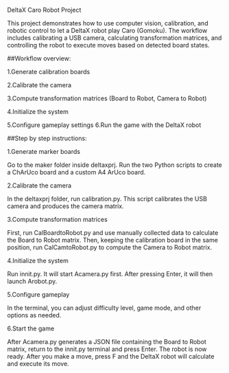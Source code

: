 DeltaX Caro Robot Project

This project demonstrates how to use computer vision, calibration, and robotic control to let a DeltaX robot play Caro (Gomoku). The workflow includes calibrating a USB camera, calculating transformation matrices, and controlling the robot to execute moves based on detected board states.

##Workflow overview:

1.Generate calibration boards

2.Calibrate the camera

3.Compute transformation matrices (Board to Robot, Camera to Robot)

4.Initialize the system

5.Configure gameplay settings
6.Run the game with the DeltaX robot

##Step by step instructions:

1.Generate marker boards

  Go to the maker folder inside deltaxprj. Run the two Python scripts to create a ChArUco board and a custom A4 ArUco board.
	
2.Calibrate the camera

  In the deltaxprj folder, run calibration.py. This script calibrates the USB camera and produces the camera matrix.
	
3.Compute transformation matrices

  First, run CalBoardtoRobot.py and use manually collected data to calculate the Board to Robot matrix. Then, keeping the calibration board in the same position, run CalCamtoRobot.py to    compute the Camera to Robot matrix.
	
4.Initialize the system

  Run innit.py. It will start Acamera.py first. After pressing Enter, it will then launch Arobot.py.
	
5.Configure gameplay

  In the terminal, you can adjust difficulty level, game mode, and other options as needed.
	
6.Start the game

  After Acamera.py generates a JSON file containing the Board to Robot matrix, return to the innit.py terminal and press Enter. The robot is now ready. After you make a move, press F and   the DeltaX robot will calculate and execute its move.

